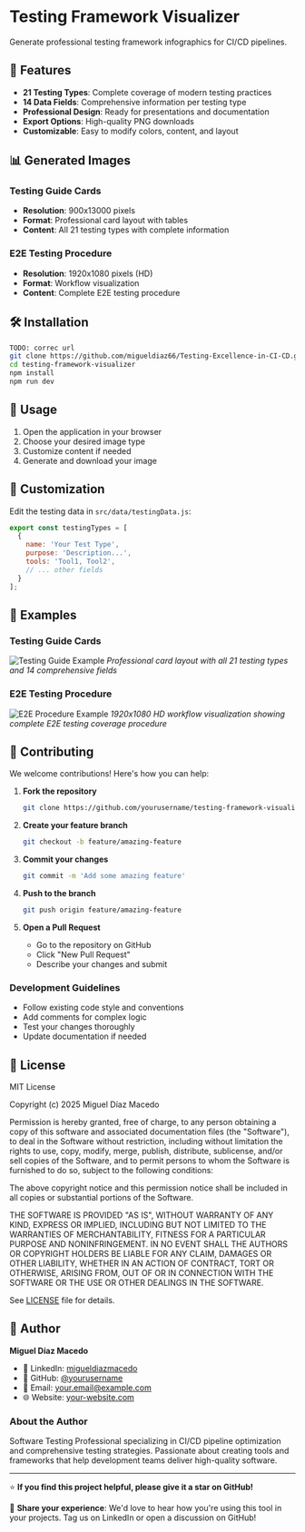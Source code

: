 # Testing Framework Visualizer

Generate professional testing framework infographics for CI/CD pipelines.

## 🚀 Features

- **21 Testing Types**: Complete coverage of modern testing practices
- **14 Data Fields**: Comprehensive information per testing type
- **Professional Design**: Ready for presentations and documentation
- **Export Options**: High-quality PNG downloads
- **Customizable**: Easy to modify colors, content, and layout

## 📊 Generated Images

### Testing Guide Cards
- **Resolution**: 900x13000 pixels
- **Format**: Professional card layout with tables
- **Content**: All 21 testing types with complete information

### E2E Testing Procedure
- **Resolution**: 1920x1080 pixels (HD)
- **Format**: Workflow visualization
- **Content**: Complete E2E testing procedure

## 🛠️ Installation

```bash
TODO: correc url
git clone https://github.com/migueldiaz66/Testing-Excellence-in-CI-CD.git
cd testing-framework-visualizer
npm install
npm run dev
```


## 📝 Usage

1. Open the application in your browser
2. Choose your desired image type
3. Customize content if needed
4. Generate and download your image

## 🔧 Customization

Edit the testing data in `src/data/testingData.js`:

```javascript
export const testingTypes = [
  {
    name: 'Your Test Type',
    purpose: 'Description...',
    tools: 'Tool1, Tool2',
    // ... other fields
  }
];
```

## 📸 Examples

### Testing Guide Cards
![Testing Guide Example](public/examples/testing-guide-complete.png)
*Professional card layout with all 21 testing types and 14 comprehensive fields*

### E2E Testing Procedure
![E2E Procedure Example](public/examples/e2e-testing-procedure.png)
*1920x1080 HD workflow visualization showing complete E2E testing coverage procedure*

## 🤝 Contributing

We welcome contributions! Here's how you can help:

1. **Fork the repository**
   ```bash
   git clone https://github.com/yourusername/testing-framework-visualizer.git
   ```

2. **Create your feature branch**
   ```bash
   git checkout -b feature/amazing-feature
   ```

3. **Commit your changes**
   ```bash
   git commit -m 'Add some amazing feature'
   ```

4. **Push to the branch**
   ```bash
   git push origin feature/amazing-feature
   ```

5. **Open a Pull Request**
   - Go to the repository on GitHub
   - Click "New Pull Request"
   - Describe your changes and submit

### Development Guidelines
- Follow existing code style and conventions
- Add comments for complex logic
- Test your changes thoroughly
- Update documentation if needed

## 📄 License

MIT License

Copyright (c) 2025 Miguel Díaz Macedo

Permission is hereby granted, free of charge, to any person obtaining a copy
of this software and associated documentation files (the "Software"), to deal
in the Software without restriction, including without limitation the rights
to use, copy, modify, merge, publish, distribute, sublicense, and/or sell
copies of the Software, and to permit persons to whom the Software is
furnished to do so, subject to the following conditions:

The above copyright notice and this permission notice shall be included in all
copies or substantial portions of the Software.

THE SOFTWARE IS PROVIDED "AS IS", WITHOUT WARRANTY OF ANY KIND, EXPRESS OR
IMPLIED, INCLUDING BUT NOT LIMITED TO THE WARRANTIES OF MERCHANTABILITY,
FITNESS FOR A PARTICULAR PURPOSE AND NONINFRINGEMENT. IN NO EVENT SHALL THE
AUTHORS OR COPYRIGHT HOLDERS BE LIABLE FOR ANY CLAIM, DAMAGES OR OTHER
LIABILITY, WHETHER IN AN ACTION OF CONTRACT, TORT OR OTHERWISE, ARISING FROM,
OUT OF OR IN CONNECTION WITH THE SOFTWARE OR THE USE OR OTHER DEALINGS IN THE
SOFTWARE.

See [LICENSE](LICENSE) file for details.

## 👤 Author

**Miguel Díaz Macedo**
- 🔗 LinkedIn: [migueldiazmacedo](https://www.linkedin.com/in/migueldiazmacedo/)
- 🐙 GitHub: [@yourusername](https://github.com/yourusername)
- 📧 Email: your.email@example.com
- 🌐 Website: [your-website.com](https://your-website.com)

### About the Author
Software Testing Professional specializing in CI/CD pipeline optimization and comprehensive testing strategies. Passionate about creating tools and frameworks that help development teams deliver high-quality software.

---

⭐ **If you find this project helpful, please give it a star on GitHub!**

📢 **Share your experience**: We'd love to hear how you're using this tool in your projects. Tag us on LinkedIn or open a discussion on GitHub!


